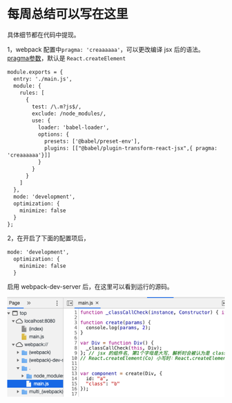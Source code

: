 # 每周总结可以写在这里

具体细节都在代码中提现。

1，webpack 配置中`pragma: 'creaaaaaa'`，可以更改编译 jsx 后的语法。[pragma参数](https://babeljs.io/docs/en/babel-plugin-transform-react-jsx)，默认是 `React.createElement`

```
module.exports = {
  entry: './main.js',
  module: {
    rules: [
      {
        test: /\.m?js$/,
        exclude: /node_modules/,
        use: {
          loader: 'babel-loader',
          options: {
            presets: ['@babel/preset-env'],
            plugins: [["@babel/plugin-transform-react-jsx",{ pragma: 'creaaaaaa'}]]
          }
        }
      }
    ]
  },
  mode: 'development',
  optimization: {
    minimize: false
  }
};
```

2，在开启了下面的配置项后，
```
mode: 'development',
  optimization: {
    minimize: false
  }
```

启用 webpack-dev-server 后，在这里可以看到运行的源码。

![image](./image/image.png)